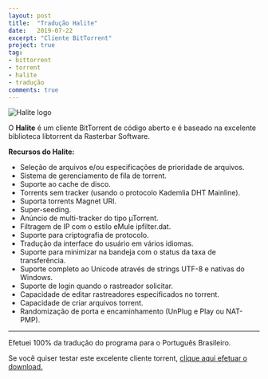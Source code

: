 ```yaml
---
layout: post
title:  "Tradução Halite"
date:   2019-07-22
excerpt: "Cliente BitTorrent"
project: true
tag:
- bittorrent 
- torrent
- halite
- tradução
comments: true
---
```

![Halite logo](https://github.com/ialexsilva/ialexsilva.github.io/raw/master/assets/img/logo_halite.png)    

O **Halite** é um cliente BitTorrent de código aberto e é baseado na excelente biblioteca libtorrent da Rasterbar Software.

**Recursos do Halite:**

- Seleção de arquivos e/ou especificações de prioridade de arquivos.
- Sistema de gerenciamento de fila de torrent.
- Suporte ao cache de disco.
- Torrents sem tracker (usando o protocolo Kademlia DHT Mainline).
- Suporta torrents Magnet URI.
- Super-seeding.
- Anúncio de multi-tracker do tipo µTorrent.
- Filtragem de IP com o estilo eMule ipfilter.dat.
- Suporte para criptografia de protocolo.
- Tradução da interface do usuário em vários idiomas.
- Suporte para minimizar na bandeja com o status da taxa de transferência.
- Suporte completo ao Unicode através de strings UTF-8 e nativas do Windows.
- Suporte de login quando o rastreador solicitar.
- Capacidade de editar rastreadores especificados no torrent.
- Capacidade de criar arquivos torrent.
- Randomização de porta e encaminhamento (UnPlug e Play ou NAT-PMP).
------------

Efetuei 100% da tradução do programa para o Português Brasileiro.

Se você quiser testar este excelente cliente torrent, [clique aqui efetuar o download.](https://sourceforge.net/projects/halite/)